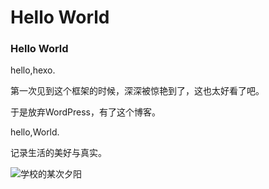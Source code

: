 # Hello World


###  Hello World
hello,hexo.

第一次见到这个框架的时候，深深被惊艳到了，这也太好看了吧。

于是放弃WordPress，有了这个博客。

hello,World.

记录生活的美好与真实。

![学校的某次夕阳](https://s3.ax1x.com/2020/11/29/DceQgS.jpg)
